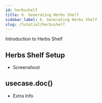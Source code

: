 ```yaml
---
id: herbsshelf
title: 6. Generating Herbs Shelf
sidebar_label: 6. Generating Herbs Shelf
slug: /tutotial/herbsshelf
---
```


Introduction to Herbs Shelf

## Herbs Shelf Setup

- Screenshoot

## usecase.doc()

- Extra Info